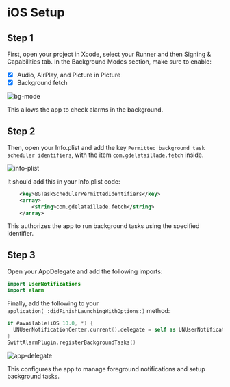# iOS Setup

## Step 1
First, open your project in Xcode, select your Runner and then Signing & Capabilities tab. In the Background Modes section, make sure to enable:
- [x] Audio, AirPlay, and Picture in Picture
- [x] Background fetch

![bg-mode](https://github.com/gdelataillade/alarm/assets/32983806/13716845-5fb0-4fef-a762-292c374840bb)

This allows the app to check alarms in the background.

## Step 2
Then, open your Info.plist and add the key `Permitted background task scheduler identifiers`, with the item `com.gdelataillade.fetch` inside.

![info-plist](https://github.com/gdelataillade/alarm/assets/32983806/caa1060e-c046-4eae-b1ea-5f3145b8fed4)


It should add this in your Info.plist code:
```XML
	<key>BGTaskSchedulerPermittedIdentifiers</key>
	<array>
		<string>com.gdelataillade.fetch</string>
	</array>
```

This authorizes the app to run background tasks using the specified identifier.

## Step 3
Open your AppDelegate and add the following imports:

```Swift
import UserNotifications
import alarm
```

Finally, add the following to your `application(_:didFinishLaunchingWithOptions:)` method:

```Swift
if #available(iOS 10.0, *) {
  UNUserNotificationCenter.current().delegate = self as UNUserNotificationCenterDelegate
}
SwiftAlarmPlugin.registerBackgroundTasks()
```

![app-delegate](https://github.com/gdelataillade/alarm/assets/32983806/fcc00495-ecf0-4db3-9964-89bbedf577a7)

This configures the app to manage foreground notifications and setup background tasks.
